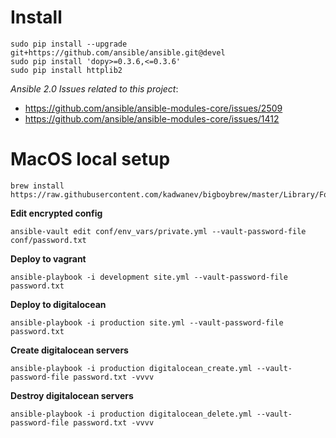 # Install

    sudo pip install --upgrade git+https://github.com/ansible/ansible.git@devel
    sudo pip install 'dopy>=0.3.6,<=0.3.6'
    sudo pip install httplib2


*Ansible 2.0 Issues related to this project*:

 - https://github.com/ansible/ansible-modules-core/issues/2509
 - https://github.com/ansible/ansible-modules-core/issues/1412

# MacOS local setup

    brew install https://raw.githubusercontent.com/kadwanev/bigboybrew/master/Library/Formula/sshpass.rb

**Edit encrypted config**

    ansible-vault edit conf/env_vars/private.yml --vault-password-file conf/password.txt

**Deploy to vagrant**

    ansible-playbook -i development site.yml --vault-password-file password.txt

**Deploy to digitalocean**

    ansible-playbook -i production site.yml --vault-password-file password.txt

**Create digitalocean servers**

    ansible-playbook -i production digitalocean_create.yml --vault-password-file password.txt -vvvv

**Destroy digitalocean servers**

    ansible-playbook -i production digitalocean_delete.yml --vault-password-file password.txt -vvvv